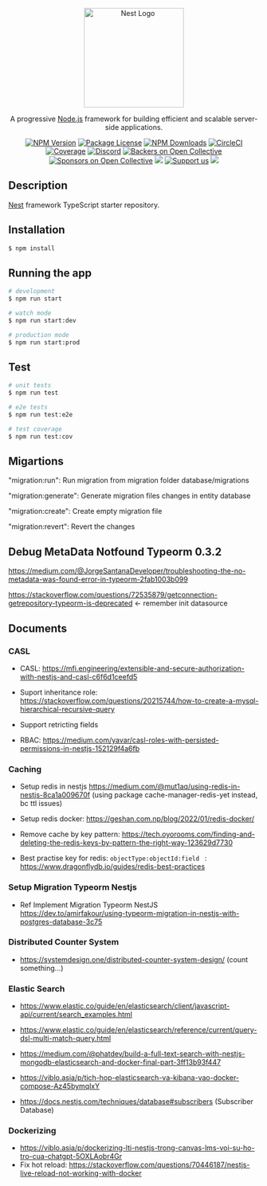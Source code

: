 <p align="center">
  <a href="http://nestjs.com/" target="blank"><img src="https://nestjs.com/img/logo-small.svg" width="200" alt="Nest Logo" /></a>
</p>

[circleci-image]: https://img.shields.io/circleci/build/github/nestjs/nest/master?token=abc123def456
[circleci-url]: https://circleci.com/gh/nestjs/nest

  <p align="center">A progressive <a href="http://nodejs.org" target="_blank">Node.js</a> framework for building efficient and scalable server-side applications.</p>
    <p align="center">
<a href="https://www.npmjs.com/~nestjscore" target="_blank"><img src="https://img.shields.io/npm/v/@nestjs/core.svg" alt="NPM Version" /></a>
<a href="https://www.npmjs.com/~nestjscore" target="_blank"><img src="https://img.shields.io/npm/l/@nestjs/core.svg" alt="Package License" /></a>
<a href="https://www.npmjs.com/~nestjscore" target="_blank"><img src="https://img.shields.io/npm/dm/@nestjs/common.svg" alt="NPM Downloads" /></a>
<a href="https://circleci.com/gh/nestjs/nest" target="_blank"><img src="https://img.shields.io/circleci/build/github/nestjs/nest/master" alt="CircleCI" /></a>
<a href="https://coveralls.io/github/nestjs/nest?branch=master" target="_blank"><img src="https://coveralls.io/repos/github/nestjs/nest/badge.svg?branch=master#9" alt="Coverage" /></a>
<a href="https://discord.gg/G7Qnnhy" target="_blank"><img src="https://img.shields.io/badge/discord-online-brightgreen.svg" alt="Discord"/></a>
<a href="https://opencollective.com/nest#backer" target="_blank"><img src="https://opencollective.com/nest/backers/badge.svg" alt="Backers on Open Collective" /></a>
<a href="https://opencollective.com/nest#sponsor" target="_blank"><img src="https://opencollective.com/nest/sponsors/badge.svg" alt="Sponsors on Open Collective" /></a>
  <a href="https://paypal.me/kamilmysliwiec" target="_blank"><img src="https://img.shields.io/badge/Donate-PayPal-ff3f59.svg"/></a>
    <a href="https://opencollective.com/nest#sponsor"  target="_blank"><img src="https://img.shields.io/badge/Support%20us-Open%20Collective-41B883.svg" alt="Support us"></a>
  <a href="https://twitter.com/nestframework" target="_blank"><img src="https://img.shields.io/twitter/follow/nestframework.svg?style=social&label=Follow"></a>
</p>
  <!--[![Backers on Open Collective](https://opencollective.com/nest/backers/badge.svg)](https://opencollective.com/nest#backer)
  [![Sponsors on Open Collective](https://opencollective.com/nest/sponsors/badge.svg)](https://opencollective.com/nest#sponsor)-->

## Description

[Nest](https://github.com/nestjs/nest) framework TypeScript starter repository.

## Installation

```bash
$ npm install
```

## Running the app

```bash
# development
$ npm run start

# watch mode
$ npm run start:dev

# production mode
$ npm run start:prod
```

## Test

```bash
# unit tests
$ npm run test

# e2e tests
$ npm run test:e2e

# test coverage
$ npm run test:cov
```

## Migartions

"migration:run": Run migration from migration folder database/migrations

"migration:generate": Generate migration files changes in entity database

"migration:create": Create empty migration file

"migration:revert": Revert the changes

## Debug MetaData Notfound Typeorm 0.3.2

https://medium.com/@JorgeSantanaDeveloper/troubleshooting-the-no-metadata-was-found-error-in-typeorm-2fab1003b099

https://stackoverflow.com/questions/72535879/getconnection-getrepository-typeorm-is-deprecated <- remember init datasource

## Documents

### CASL

- CASL: https://mfi.engineering/extensible-and-secure-authorization-with-nestjs-and-casl-c6f6d1ceefd5

- Suport inheritance role: https://stackoverflow.com/questions/20215744/how-to-create-a-mysql-hierarchical-recursive-query

- Support retricting fields

- RBAC: https://medium.com/yavar/casl-roles-with-persisted-permissions-in-nestjs-152129f4a6fb

### Caching

- Setup redis in nestjs https://medium.com/@mut1aq/using-redis-in-nestjs-8ca1a009670f (using package cache-manager-redis-yet instead, bc ttl issues)

- Setup redis docker: https://geshan.com.np/blog/2022/01/redis-docker/

- Remove cache by key pattern: https://tech.oyorooms.com/finding-and-deleting-the-redis-keys-by-pattern-the-right-way-123629d7730

- Best practise key for redis: `objectType:objectId:field ` : https://www.dragonflydb.io/guides/redis-best-practices

### Setup Migration Typeorm Nestjs

- Ref Implement Migration Typeorm NestJS https://dev.to/amirfakour/using-typeorm-migration-in-nestjs-with-postgres-database-3c75

### Distributed Counter System

- https://systemdesign.one/distributed-counter-system-design/ (count something...)

### Elastic Search

- https://www.elastic.co/guide/en/elasticsearch/client/javascript-api/current/search_examples.html

- https://www.elastic.co/guide/en/elasticsearch/reference/current/query-dsl-multi-match-query.html

- https://medium.com/@phatdev/build-a-full-text-search-with-nestjs-mongodb-elasticsearch-and-docker-final-part-3ff13b93f447

- https://viblo.asia/p/tich-hop-elasticsearch-va-kibana-vao-docker-compose-Az45bymqlxY

- https://docs.nestjs.com/techniques/database#subscribers (Subscriber Database)

### Dockerizing

- https://viblo.asia/p/dockerizing-lti-nestjs-trong-canvas-lms-voi-su-ho-tro-cua-chatgpt-5OXLAobr4Gr
- Fix hot reload: https://stackoverflow.com/questions/70446187/nestjs-live-reload-not-working-with-docker
